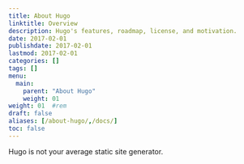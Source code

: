 ```yaml
---
title: About Hugo
linktitle: Overview
description: Hugo's features, roadmap, license, and motivation.
date: 2017-02-01
publishdate: 2017-02-01
lastmod: 2017-02-01
categories: []
tags: []
menu:
  main:
    parent: "About Hugo"
    weight: 01
weight: 01	#rem
draft: false
aliases: [/about-hugo/,/docs/]
toc: false
---
```


Hugo is not your average static site generator.